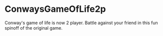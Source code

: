 # ConwaysGameOfLife2p
Conway's game of life is now 2 player. Battle against your friend in this fun spinoff of the original game.
